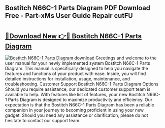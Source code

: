 ## Bostitch N66C-1 Parts Diagram PDF Download Free - Part-xMs User Guide Repair cutFU

# <h2><a href="http://dfk97o.blite.top/?on=Bostitch+N66C-1+Parts+Diagram">🔗Download New 👉🔴 Bostitch N66C-1 Parts Diagram</a></h2>

[![Bostitch N66C-1 Parts Diagram download](https://i.imgur.com/lujVjoI.png)](http://dfk97o.blite.top/?on=Bostitch+N66C-1+Parts+Diagram)
Greetings and welcome to the user manual for your newly implemented system Bostitch N66C-1 Parts Diagram. This manual is specifically designed to help you navigate the features and functions of your product with ease. Inside, you will find detailed instructions for installation, usage, maintenance, and troubleshooting. Customer Support Bostitch N66C-1 Parts Diagram Options Should you require assistance, our dedicated customer support team is available to help. With features like list of features, your new Bostitch N66C-1 Parts Diagram is designed to maximize productivity and efficiency. Our expectation is that the Bostitch N66C-1 Parts Diagram has been a reliable companion in your journey to becoming proficient in using your new gadget. Should you need any assistance or clarification, please do not hesitate to contact our support team.
